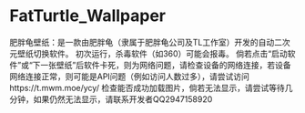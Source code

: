 # FatTurtle_Wallpaper
肥胖龟壁纸：是一款由肥胖龟（隶属于肥胖龟公司及TL工作室）开发的自动二次元壁纸切换软件。
初次运行，杀毒软件（如360）可能会报毒。
倘若点击“启动软件”或“下一张壁纸”后软件卡死，则为网络问题，请检查设备的网络连接，若设备网络连接正常，则可能是API问题（例如访问人数过多），请尝试访问https://t.mwm.moe/ycy/
检查能否成功加载图片，倘若无法显示，请尝试等待几分钟，如果仍然无法显示，请联系开发者QQ2947158920
